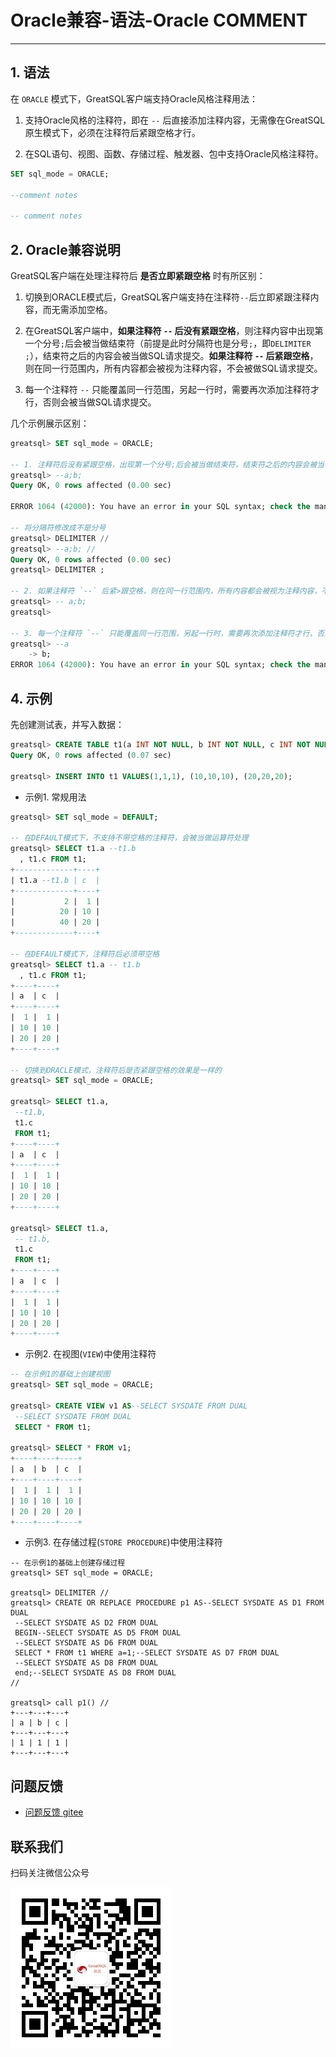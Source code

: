 # Oracle兼容-语法-Oracle COMMENT
---


## 1. 语法

在 `ORACLE` 模式下，GreatSQL客户端支持Oracle风格注释用法：

1. 支持Oracle风格的注释符，即在 `--` 后直接添加注释内容，无需像在GreatSQL原生模式下，必须在注释符后紧跟空格才行。

2. 在SQL语句、视图、函数、存储过程、触发器、包中支持Oracle风格注释符。

```sql
SET sql_mode = ORACLE;

--comment notes

-- comment notes
```

## 2. Oracle兼容说明

GreatSQL客户端在处理注释符后 **是否立即紧跟空格** 时有所区别：

1. 切换到ORACLE模式后，GreatSQL客户端支持在注释符`--`后立即紧跟注释内容，而无需添加空格。

2. 在GreatSQL客户端中，**如果注释符 `--` 后没有紧跟空格**，则注释内容中出现第一个分号`;`后会被当做结束符（前提是此时分隔符也是分号`;`，即`DELIMITER ;`），结束符之后的内容会被当做SQL请求提交。**如果注释符 `--` 后紧跟空格**，则在同一行范围内，所有内容都会被视为注释内容，不会被做SQL请求提交。

3. 每一个注释符 `--` 只能覆盖同一行范围，另起一行时，需要再次添加注释符才行，否则会被当做SQL请求提交。

几个示例展示区别：

```sql
greatsql> SET sql_mode = ORACLE;

-- 1. 注释符后没有紧跟空格，出现第一个分号;后会被当做结束符，结束符之后的内容会被当做SQL请求提交。
greatsql> --a;b;
Query OK, 0 rows affected (0.00 sec)

ERROR 1064 (42000): You have an error in your SQL syntax; check the manual that corresponds to your MySQL server version for the right syntax to use near 'b' at line 1

-- 将分隔符修改成不是分号
greatsql> DELIMITER //
greatsql> --a;b; //
Query OK, 0 rows affected (0.00 sec)
greatsql> DELIMITER ;

-- 2. 如果注释符 `--` 后紧>跟空格，则在同一行范围内，所有内容都会被视为注释内容，不会被做SQL请求提交。
greatsql> -- a;b;
greatsql>

-- 3. 每一个注释符 `--` 只能覆盖同一行范围，另起一行时，需要再次添加注释符才行，否则会被当做SQL请求提交。
greatsql> --a
    -> b;
ERROR 1064 (42000): You have an error in your SQL syntax; check the manual that corresponds to your MySQL server version for the right syntax to use near 'b' at line 2
```

## 4. 示例

先创建测试表，并写入数据：

```sql
greatsql> CREATE TABLE t1(a INT NOT NULL, b INT NOT NULL, c INT NOT NULL);
Query OK, 0 rows affected (0.07 sec)

greatsql> INSERT INTO t1 VALUES(1,1,1), (10,10,10), (20,20,20);
```

- 示例1. 常规用法

```sql
greatsql> SET sql_mode = DEFAULT;

-- 在DEFAULT模式下，不支持不带空格的注释符，会被当做运算符处理
greatsql> SELECT t1.a --t1.b
  , t1.c FROM t1;
+-------------+----+
| t1.a --t1.b | c  |
+-------------+----+
|           2 |  1 |
|          20 | 10 |
|          40 | 20 |
+-------------+----+

-- 在DEFAULT模式下，注释符后必须带空格
greatsql> SELECT t1.a -- t1.b
  , t1.c FROM t1;
+----+----+
| a  | c  |
+----+----+
|  1 |  1 |
| 10 | 10 |
| 20 | 20 |
+----+----+

-- 切换到ORACLE模式，注释符后是否紧跟空格的效果是一样的
greatsql> SET sql_mode = ORACLE;

greatsql> SELECT t1.a,
 --t1.b,
 t1.c
 FROM t1;
+----+----+
| a  | c  |
+----+----+
|  1 |  1 |
| 10 | 10 |
| 20 | 20 |
+----+----+

greatsql> SELECT t1.a,
 -- t1.b,
 t1.c
 FROM t1;
+----+----+
| a  | c  |
+----+----+
|  1 |  1 |
| 10 | 10 |
| 20 | 20 |
+----+----+
```

- 示例2. 在视图(`VIEW`)中使用注释符

```sql
-- 在示例1的基础上创建视图
greatsql> SET sql_mode = ORACLE;

greatsql> CREATE VIEW v1 AS--SELECT SYSDATE FROM DUAL
 --SELECT SYSDATE FROM DUAL
 SELECT * FROM t1;

greatsql> SELECT * FROM v1;
+----+----+----+
| a  | b  | c  |
+----+----+----+
|  1 |  1 |  1 |
| 10 | 10 | 10 |
| 20 | 20 | 20 |
+----+----+----+
```

- 示例3. 在存储过程(`STORE PROCEDURE`)中使用注释符

```
-- 在示例1的基础上创建存储过程
greatsql> SET sql_mode = ORACLE;

greatsql> DELIMITER //
greatsql> CREATE OR REPLACE PROCEDURE p1 AS--SELECT SYSDATE AS D1 FROM DUAL
 --SELECT SYSDATE AS D2 FROM DUAL
 BEGIN--SELECT SYSDATE AS D5 FROM DUAL
 --SELECT SYSDATE AS D6 FROM DUAL
 SELECT * FROM t1 WHERE a=1;--SELECT SYSDATE AS D7 FROM DUAL
 --SELECT SYSDATE AS D8 FROM DUAL
 end;--SELECT SYSDATE AS D8 FROM DUAL
//

greatsql> call p1() //
+---+---+---+
| a | b | c |
+---+---+---+
| 1 | 1 | 1 |
+---+---+---+
```


**问题反馈**
---
- [问题反馈 gitee](https://gitee.com/GreatSQL/GreatSQL-Manual/issues)


**联系我们**
---

扫码关注微信公众号

![greatsql-wx](/greatsql-wx.jpg)
